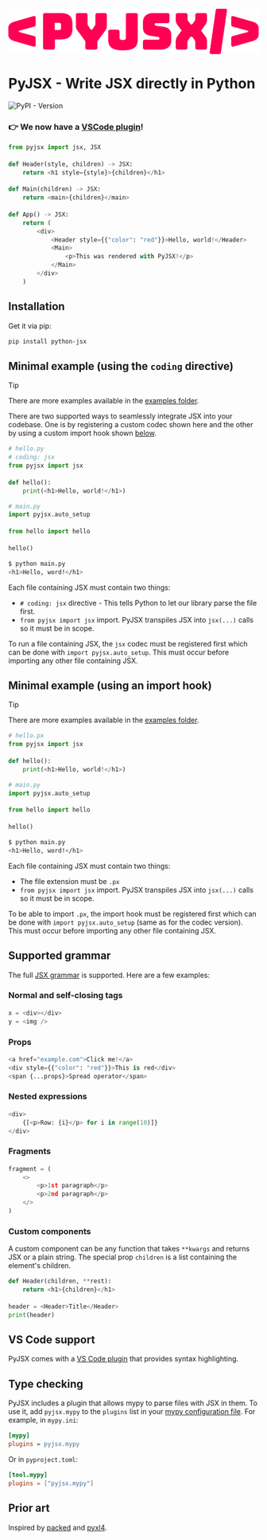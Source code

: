<p align="center">
  <img src="logo_bungee_tint.svg" />
</p>

# PyJSX - Write JSX directly in Python
![PyPI - Version](https://img.shields.io/pypi/v/python-jsx)

### 👉 We now have a [VSCode plugin](https://marketplace.visualstudio.com/items?itemName=tomasr8.pyjsx)!

```python
from pyjsx import jsx, JSX

def Header(style, children) -> JSX:
    return <h1 style={style}>{children}</h1>

def Main(children) -> JSX:
    return <main>{children}</main>

def App() -> JSX:
    return (
        <div>
            <Header style={{"color": "red"}}>Hello, world!</Header>
            <Main>
                <p>This was rendered with PyJSX!</p>
            </Main>
        </div>
    )
```

## Installation

Get it via pip:

```sh
pip install python-jsx
```

## Minimal example (using the `coding` directive)

> [!TIP]
> There are more examples available in the [examples folder](examples).

There are two supported ways to seamlessly integrate JSX into your codebase.
One is by registering a custom codec shown here and the other by using a custom import hook shown [below](#minimal-example-using-an-import-hook).

```python
# hello.py
# coding: jsx
from pyjsx import jsx

def hello():
    print(<h1>Hello, world!</h1>)
```

```python
# main.py
import pyjsx.auto_setup

from hello import hello

hello()
```

```sh
$ python main.py
<h1>Hello, word!</h1>
```

Each file containing JSX must contain two things:

- `# coding: jsx` directive - This tells Python to let our library parse the
  file first.
- `from pyjsx import jsx` import. PyJSX transpiles JSX into `jsx(...)` calls so
  it must be in scope.

To run a file containing JSX, the `jsx` codec must be registered first which can
be done with `import pyjsx.auto_setup`. This must occur before importing
any other file containing JSX.

## Minimal example (using an import hook)

> [!TIP]
> There are more examples available in the [examples folder](examples).

```python
# hello.px
from pyjsx import jsx

def hello():
    print(<h1>Hello, world!</h1>)
```

```python
# main.py
import pyjsx.auto_setup

from hello import hello

hello()
```

```sh
$ python main.py
<h1>Hello, word!</h1>
```

Each file containing JSX must contain two things:

- The file extension must be `.px`
- `from pyjsx import jsx` import. PyJSX transpiles JSX into `jsx(...)` calls so
  it must be in scope.

To be able to import `.px`, the import hook must be registered first which can
be done with `import pyjsx.auto_setup` (same as for the codec version). This must occur before importing any other file containing JSX.

## Supported grammar

The full [JSX grammar](https://facebook.github.io/jsx/) is supported.
Here are a few examples:

### Normal and self-closing tags

```python
x = <div></div>
y = <img />
```

### Props

```python
<a href="example.com">Click me!</a>
<div style={{"color": "red"}}>This is red</div>
<span {...props}>Spread operator</span>
```

### Nested expressions

```python
<div>
    {[<p>Row: {i}</p> for i in range(10)]}
</div>
```

### Fragments

```python
fragment = (
    <>
        <p>1st paragraph</p>
        <p>2nd paragraph</p>
    </>
)
```

### Custom components

A custom component can be any function that takes `**kwargs` and
returns JSX or a plain string. The special prop `children` is a list
containing the element's children.

```python
def Header(children, **rest):
    return <h1>{children}</h1>

header = <Header>Title</Header>
print(header)
```

## VS Code support

PyJSX comes with a [VS Code plugin](https://marketplace.visualstudio.com/items?itemName=tomasr8.pyjsx) that provides syntax highlighting.

## Type checking

PyJSX includes a plugin that allows mypy to parse files with JSX in them. To
use it, add `pyjsx.mypy` to the `plugins` list in your [mypy configuration
file][mypy]. For example, in `mypy.ini`:

```ini
[mypy]
plugins = pyjsx.mypy
```

Or in `pyproject.toml`:

```toml
[tool.mypy]
plugins = ["pyjsx.mypy"]
```

[mypy]: https://mypy.readthedocs.io/en/stable/config_file.html

## Prior art

Inspired by [packed](https://github.com/michaeljones/packed) and
[pyxl4](https://github.com/pyxl4/pyxl4).
